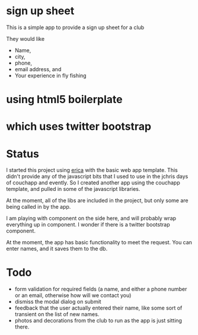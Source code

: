 # sign up sheet

This is a simple app to provide a sign up sheet for a club

They would like

* Name,
* city,
* phone,
* email address, and
* Your experience in fly fishing

# using html5 boilerplate

# which uses twitter bootstrap

# Status

I started this project using [erica](https://github.com/benoitc/erica)
with the basic web app template.  This didn't provide any of the
javascript bits that I used to use in the jchris days of couchapp and
evently.  So I created another app using the couchapp template, and
pulled in some of the javascript libraries.

At the moment, all of the libs are included in the project, but only
some are being called in by the app.

I am playing with component on the side here, and will probably wrap
everything up in component.  I wonder if there is a twitter bootstrap
component.

At the moment, the app has basic functionality to meet the request.
You can enter names, and it saves them to the db.

# Todo

* form validation for required fields (a name, and either a phone number or an
  email, otherwise how will we contact you)
* dismiss the modal dialog on submit
* feedback that the user actually entered their name, like some sort
  of transient on the list of new names.
* photos and decorations from the club to run as the app is just
  sitting there.
